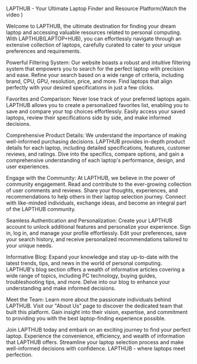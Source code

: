 LAPTHUB - Your Ultimate Laptop Finder and Resource Platform(Watch the video )

Welcome to LAPTHUB, the ultimate destination for finding your dream laptop and accessing valuable resources related to personal computing. With LAPTHUB(LAPTOP+HUB), you can effortlessly navigate through an extensive collection of laptops, carefully curated to cater to your unique preferences and requirements.

Powerful Filtering System:
Our website boasts a robust and intuitive filtering system that empowers you to search for the perfect laptop with precision and ease. Refine your search based on a wide range of criteria, including brand, CPU, GPU, resolution, price, and more. Find laptops that align perfectly with your desired specifications in just a few clicks.

Favorites and Comparison:
Never lose track of your preferred laptops again. LAPTHUB allows you to create a personalized favorites list, enabling you to save and compare your top choices effortlessly. Easily access your saved laptops, review their specifications side by side, and make informed decisions.

Comprehensive Product Details:
We understand the importance of making well-informed purchasing decisions. LAPTHUB provides in-depth product details for each laptop, including detailed specifications, features, customer reviews, and ratings. Dive into the specifics, compare options, and gain a comprehensive understanding of each laptop's performance, design, and user experiences.

Engage with the Community:
At LAPTHUB, we believe in the power of community engagement. Read and contribute to the ever-growing collection of user comments and reviews. Share your thoughts, experiences, and recommendations to help others in their laptop selection journey. Connect with like-minded individuals, exchange ideas, and become an integral part of the LAPTHUB community.

Seamless Authentication and Personalization:
Create your LAPTHUB account to unlock additional features and personalize your experience. Sign in, log in, and manage your profile effortlessly. Edit your preferences, save your search history, and receive personalized recommendations tailored to your unique needs.

Informative Blog:
Expand your knowledge and stay up-to-date with the latest trends, tips, and news in the world of personal computing. LAPTHUB's blog section offers a wealth of informative articles covering a wide range of topics, including PC technology, buying guides, troubleshooting tips, and more. Delve into our blog to enhance your understanding and make informed decisions.

Meet the Team:
Learn more about the passionate individuals behind LAPTHUB. Visit our "About Us" page to discover the dedicated team that built this platform. Gain insight into their vision, expertise, and commitment to providing you with the best laptop-finding experience possible.

Join LAPTHUB today and embark on an exciting journey to find your perfect laptop. Experience the convenience, efficiency, and wealth of information that LAPTHUB offers. Streamline your laptop selection process and make well-informed decisions with confidence. LAPTHUB - where laptops meet perfection.
